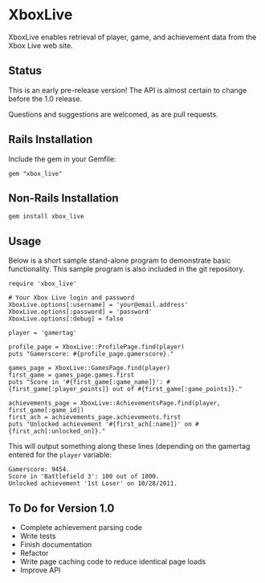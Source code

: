 # XboxLive

XboxLive enables retrieval of player, game, and achievement data from
the Xbox Live web site.

## Status

This is an early pre-release version! The API is almost certain to
change before the 1.0 release.

Questions and suggestions are welcomed, as are pull requests.

## Rails Installation

Include the gem in your Gemfile:

    gem "xbox_live"

## Non-Rails Installation

    gem install xbox_live

## Usage

Below is a short sample stand-alone program to demonstrate basic
functionality. This sample program is also included in the git
repository.

    require 'xbox_live'

    # Your Xbox Live login and password
    XboxLive.options[:username] = 'your@email.address'
    XboxLive.options[:password] = 'password'
    XboxLive.options[:debug] = false

    player = 'gamertag'

    profile_page = XboxLive::ProfilePage.find(player)
    puts "Gamerscore: #{profile_page.gamerscore}."

    games_page = XboxLive::GamesPage.find(player)
    first_game = games_page.games.first
    puts "Score in '#{first_game[:game_name]}': #{first_game[:player_points]} out of #{first_game[:game_points]}."

    achievements_page = XboxLive::AchievementsPage.find(player, first_game[:game_id])
    first_ach = achievements_page.achievements.first
    puts "Unlocked achievement '#{first_ach[:name]}' on #{first_ach[:unlocked_on]}."

This will output something along these lines (depending on the gamertag
entered for the `player` variable:

    Gamerscore: 9454.
    Score in 'Battlefield 3': 100 out of 1000.
    Unlocked achievement '1st Loser' on 10/28/2011.

## To Do for Version 1.0

* Complete achievement parsing code
* Write tests
* Finish documentation
* Refactor
* Write page caching code to reduce identical page loads
* Improve API

